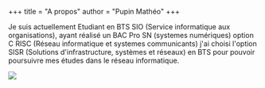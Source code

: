 +++
title = "A propos"
author = "Pupin Mathéo"
+++

Je suis actuellement Etudiant en BTS SIO (Service informatique aux organisations), ayant réalisé un BAC Pro SN (systemes numériques) option C RISC (Réseau informatique et systemes communicants) j'ai choisi l'option SISR (Solutions d'infrastructure, systèmes et réseaux) en BTS pour pouvoir poursuivre mes études dans le réseau informatique.

 ![](/Pupin%20Math%C3%A9o%20CV%20(1)-1.png)